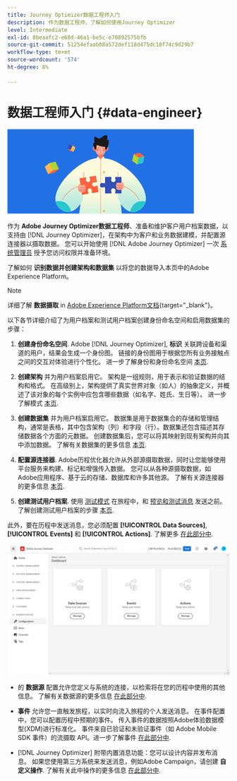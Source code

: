 ```yaml
---
title: Journey Optimizer数据工程师入门
description: 作为数据工程师，了解如何使用Journey Optimizer
level: Intermediate
exl-id: 8beaafc2-e68d-46a1-be5c-e70892575bfb
source-git-commit: 51254efaab08a572def118d475dc18f74c9d29b7
workflow-type: tm+mt
source-wordcount: '574'
ht-degree: 8%

---
```


# 数据工程师入门 {#data-engineer}

![数据工程师](assets/do-not-localize/user-1.png)

作为 **Adobe Journey Optimizer数据工程师**、准备和维护客户用户档案数据，以支持由 [!DNL Journey Optimizer]，在架构中为客户和业务数据建模，并配置源连接器以摄取数据。 您可以开始使用 [!DNL Adobe Journey Optimizer] 一次 [系统管理员](administrator.md) 授予您访问权限并准备环境。


了解如何 **识别数据并创建架构和数据集** 以将您的数据导入本页中的Adobe Experience Platform。

>[!NOTE]
>
>详细了解 **数据摄取** in [Adobe Experience Platform文档](https://experienceleague.adobe.com/docs/experience-platform/ingestion/home.html?lang=zh-Hans){target=&quot;_blank&quot;}。

以下各节详细介绍了为用户档案和测试用户档案创建身份命名空间和启用数据集的步骤：

1. **创建身份命名空间**. Adobe [!DNL Journey Optimizer], **标识** 关联跨设备和渠道的用户，结果会生成一个身份图。 链接的身份图用于根据您所有业务接触点之间的交互对体验进行个性化。  进一步了解身份和身份命名空间 [本页](../get-started-identity.md).

1. **创建架构** 并为用户档案启用它。 架构是一组规则，用于表示和验证数据的结构和格式。 在高级别上，架构提供了真实世界对象（如人）的抽象定义，并概述了该对象的每个实例中应包含哪些数据（如名字、姓氏、生日等）。  进一步了解模式 [本页](../get-started-schemas.md).

1. **创建数据集** 并为用户档案启用它。 数据集是用于数据集合的存储和管理结构，通常是表格，其中包含架构（列）和字段（行）。数据集还包含描述其存储数据各个方面的元数据。 创建数据集后，您可以将其映射到现有架构并向其中添加数据。 了解有关数据集的更多信息 [本页](../get-started-datasets.md).

1. **配置源连接器**. Adobe历程优化器允许从外部源摄取数据，同时让您能够使用平台服务来构建、标记和增强传入数据。 您可以从各种源摄取数据，如Adobe应用程序、基于云的存储、数据库和许多其他源。 了解有关源连接器的更多信息 [本页](../get-started-sources.md).

1. **创建测试用户档案**. 使用 [测试模式](../../building-journeys/testing-the-journey.md) 在旅程中，和 [预览和测试消息](../../messages/preview.md) 发送之前。 了解创建测试用户档案的步骤 [本页](../../building-journeys/creating-test-profiles.md).


此外，要在历程中发送消息，您必须配置 **[!UICONTROL Data Sources]**, **[!UICONTROL Events]** 和 **[!UICONTROL Actions]**. 了解更多 [在此部分中](../../configuration/about-data-sources-events-actions.md).

![](../../assets/admin-menu.png)

* 的 **数据源** 配置允许您定义与系统的连接，以检索将在您的历程中使用的其他信息。 了解有关数据源的更多信息 [在此部分中](../../datasource/about-data-sources.md).

* **事件** 允许您一直触发旅程，以实时向流入旅程的个人发送消息。 在事件配置中，您可以配置历程中预期的事件。 传入事件的数据按照Adobe体验数据模型(XDM)进行标准化。 事件来自已验证和未验证事件（如 Adobe Mobile SDK 事件）的流摄取 API。进一步了解事件 [在此部分中](../../event/about-events.md).

* [!DNL Journey Optimizer] 附带内置消息功能：您可以设计内容并发布消息。 如果您使用第三方系统来发送消息，例如Adobe Campaign，请创建 **自定义操作**. 了解有关此中操作的更多信息 [在此部分中](../../action/action.md).
